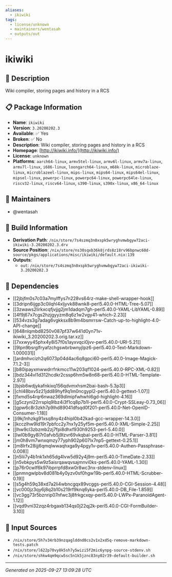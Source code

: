 ```yaml
---
aliases:
  - ikiwiki
tags:
  - license/unknown
  - maintainers/wentasah
  - outputs/out
---
```


# ikiwiki

## 📝 Description

Wiki compiler, storing pages and history in a RCS

## 📋 Package Information

- **Name**: `ikiwiki`
- **Version**: `3.20200202.3`
- **Available**: ✅ Yes
- **Broken**: ✅ No
- **Description**: Wiki compiler, storing pages and history in a RCS
- **Homepage**: [http://ikiwiki.info/](http://ikiwiki.info/)
- **License**: `unknown`
- **Platforms**: `aarch64-linux`, `armv5tel-linux`, `armv6l-linux`, `armv7a-linux`, `armv7l-linux`, `i686-linux`, `loongarch64-linux`, `m68k-linux`, `microblaze-linux`, `microblazeel-linux`, `mips-linux`, `mips64-linux`, `mips64el-linux`, `mipsel-linux`, `powerpc-linux`, `powerpc64-linux`, `powerpc64le-linux`, `riscv32-linux`, `riscv64-linux`, `s390-linux`, `s390x-linux`, `x86_64-linux`
## 👥 Maintainers

- @wentasah


## 🔧 Build Information

- **Derivation Path**: `/nix/store/7s4szmq3n0xspk5wryghvmwbgyw72aci-ikiwiki-3.20200202.3.drv`
- **Source Position**: `/nix/store/ns30sqxb36k8jrds8z18rv96bpnwc60d-source/pkgs/applications/misc/ikiwiki/default.nix:139`
- **Outputs**:
  - `out`:  `/nix/store/7s4szmq3n0xspk5wryghvmwbgyw72aci-ikiwiki-3.20200202.3`

## 🔗 Dependencies

- [[2jbjfm0s7c03a7mylffys7n228vs64rz-make-shell-wrapper-hook]]
- [[3dripn6ijgp3c0ilqhl4xljyvk88wnk8-perl5.40.0-HTML-Tree-5.07]]
- [[3zwaws2lirkxcqfjvjjg2jm1dadqm7gh-perl5.40.0-YAML-LibYAML-0.89]]
- [[4f9j67x7cgs2hzjgyyzm8q6z1w2vgy41-which-2.23]]
- [[534vzs3g7adag6vgkksx8b9m4bsmrrsw-Catch-up-to-highlight-4.0-API-change]]
- [[648nlqmbd8250v087pf37w641d0yn71v-ikiwiki_3.20200202.3.orig.tar.xz]]
- [[7xxwyy45phx4y8i57f0s1ayxvqci0jvv-perl5.40.0-URI-5.21]]
- [[9lpn9bsrglfryafzchgswbrbwnyjlpz6-perl5.40.0-Text-Markdown-1.000031]]
- [[ardmhvcizh2q6073p04d4ac6q8gpci60-perl5.40.0-Image-Magick-7.1.2-3]]
- [[b80ipayxmwwdrrfnkmcc11w203qf1024-perl5.40.0-RPC-XML-0.82]]
- [[bdz344vl1d312hcdkr2cssp6hm5w8n68-perl5.40.0-HTML-Template-2.97]]
- [[bjsb6wdjykafnkixq156qdvmxhsm2bai-bash-5.3p3]]
- [[chl48bxv5z21jdd89hyf9q1m0ncgypl2-perl5.40.0-gettext-1.07]]
- [[fxmd5s4rqr6nwaz369dlmipfwhwhl6gd-highlight-4.16]]
- [[g5czyni22rrsplq9lbz4i3f1cq8p7b1l-perl5.40.0-Crypt-SSLeay-0.73_06]]
- [[gpw6c8r3zkh7p9lhd89041dfsqd0f201-perl5.40.0-Net-OpenID-Consumer-1.18]]
- [[i9kj1nhzkg91xsq8ny4z4hipl0b42kad-gcc-wrapper-14.3.0]]
- [[kcczlhw9ld19r7pbfcc2y7nx1y25yf5m-perl5.40.0-XML-Simple-2.25]]
- [[lhw9cl3zbzmb2zj7fpi8dhxf930h9253-perl-5.40.0]]
- [[lwl0b9gy8l7r0afvb5j9lzvr69vkqbal-perl5.40.0-HTML-Parser-3.81]]
- [[m0h8vm7wnxqmzy77yph902p607lx7np5-gettext-0.25.1]]
- [[m8lrfx28ijj6qmqlwwaqhxga9y4pgy1v-perl5.40.0-Authen-Passphrase-0.008]]
- [[n5lii7y4b1nk1xh65dg4lvw5d92y4j9m-perl5.40.0-TimeDate-2.33]]
- [[n5vbkpys5w9z5aisrqawqvsajmnvi0ks-perl5.40.0-YAML-1.30]]
- [[p76r0cwlf6k97ibprrpfd8xw0r8wc3nx-stdenv-linux]]
- [[pnmngwlpbv8d081b4y0yzv0sf0hgw19b-perl5.40.0-HTML-Scrubber-0.19]]
- [[s5g4h59q38xd7a2li4wbncgqx89vcggs-perl5.40.0-CGI-Session-4.48]]
- [[vc000jz3qy6j8q2b10s219rf9knq6yka-perl5.40.0-DB_File-1.859]]
- [[vc3gg73r5bznrip07nfwc3j8frkgcxqy-perl5.40.0-LWPx-ParanoidAgent-1.12]]
- [[vqd9vni32zqz4rbgaxb134qs0j22qj2k-perl5.40.0-CGI-FormBuilder-3.10]]

## 📁 Input Sources

- `/nix/store/5h7v34rb39nzqaglddnd0cs2v1x2xd5q-remove-markdown-tests.patch`
- `/nix/store/l622p70vy8k5sh7y5wizi5f2mic6ynpg-source-stdenv.sh`
- `/nix/store/shkw4qm9qcw5sc5n1k5jznc83ny02r39-default-builder.sh`

---
*Generated on 2025-09-27 13:09:28 UTC*
